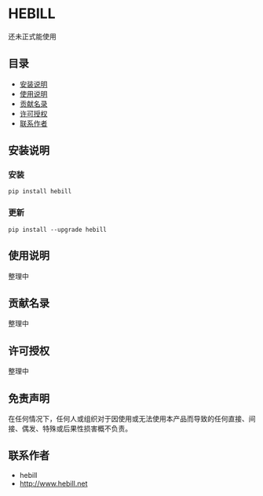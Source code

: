 # HEBILL

还未正式能使用

## 目录
- [安装说明](#安装说明)
- [使用说明](#使用说明)
- [贡献名录](#贡献名录)
- [许可授权](#许可授权)
- [联系作者](#联系作者)
 
## 安装说明

### 安装
```
pip install hebill
```

### 更新
```
pip install --upgrade hebill
```

## 使用说明

整理中

## 贡献名录

整理中

## 许可授权

整理中

## 免责声明

   在任何情况下，任何人或组织对于因使用或无法使用本产品而导致的任何直接、间接、偶发、特殊或后果性损害概不负责。

## 联系作者

 - hebill
 - http://www.hebill.net